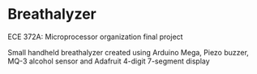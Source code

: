 # Breathalyzer

ECE 372A: Microprocessor organization final project

Small handheld breathalyzer created using Arduino Mega, Piezo buzzer, MQ-3 alcohol sensor and Adafruit 4-digit 7-segment display 
